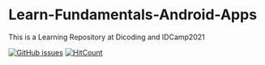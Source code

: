 # Learn-Fundamentals-Android-Apps
This is a Learning Repository at Dicoding and IDCamp2021

[![GitHub issues](https://img.shields.io/github/issues/NoraNekoIT/Learn-Fundamentals-Android-Apps)](https://github.com/NoraNekoIT/Learn-Fundamentals-Android-Apps/issues)
[![HitCount](https://views.whatilearened.today/views/github/noranekoit/Learn-Fundamentals-Android-Apps.svg)](https://github.com/noranekoit/Learn-Fundamentals-Android-Apps)
